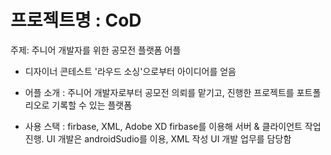 # 프로젝트명 : CoD

주제: 주니어 개발자를 위한 공모전 플랫폼 어플

* 디자이너 콘테스트 '라우드 소싱'으로부터 아이디어를 얻음

* 어플 소개 : 주니어 개발자로부터 공모전 의뢰를 맡기고, 진행한 프로젝트를 포트폴리오로 기록할 수 있는 플랫폼


* 사용 스택 : firbase, XML, Adobe XD
firbase를 이용해 서버 & 클라이언트 작업 진행. UI 개발은 androidSudio를 이용, XML 작성
UI 개발 업무를 담당함
